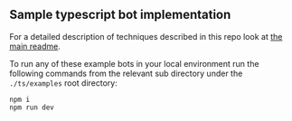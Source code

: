 ## Sample typescript bot implementation

For a detailed description of techniques described in this repo look at [the main readme](../../README.md).

To run any of these example bots in your local environment run the following commands from the relevant sub directory under the `./ts/examples` root directory:

```
npm i
npm run dev
```
